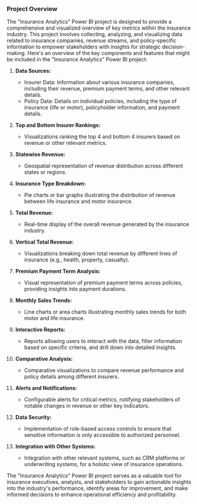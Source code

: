 ### Project Overview
The "Insurance Analytics" Power BI project is designed to provide a comprehensive and visualized overview of key metrics within the insurance industry. This project involves collecting, analyzing, and visualizing data related to insurance companies, revenue streams, and policy-specific information to empower stakeholders with insights for strategic decision-making. Here's an overview of the key components and features that might be included in the "Insurance Analytics" Power BI project:

1. **Data Sources:**
   - Insurer Data: Information about various insurance companies, including their revenue, premium payment terms, and other relevant details.
   - Policy Data: Details on individual policies, including the type of insurance (life or motor), policyholder information, and payment details.

2. **Top and Bottom Insurer Rankings:**
   - Visualizations ranking the top 4 and bottom 4 insurers based on revenue or other relevant metrics.

3. **Statewise Revenue:**
   - Geospatial representation of revenue distribution across different states or regions.

4. **Insurance Type Breakdown:**
   - Pie charts or bar graphs illustrating the distribution of revenue between life insurance and motor insurance.

5. **Total Revenue:**
   - Real-time display of the overall revenue generated by the insurance industry.

6. **Vertical Total Revenue:**
   - Visualizations breaking down total revenue by different lines of insurance (e.g., health, property, casualty).

7. **Premium Payment Term Analysis:**
   - Visual representation of premium payment terms across policies, providing insights into payment durations.

8. **Monthly Sales Trends:**
   - Line charts or area charts illustrating monthly sales trends for both motor and life insurance.

9. **Interactive Reports:**
   - Reports allowing users to interact with the data, filter information based on specific criteria, and drill down into detailed insights.

10. **Comparative Analysis:**
    - Comparative visualizations to compare revenue performance and policy details among different insurers.

11. **Alerts and Notifications:**
    - Configurable alerts for critical metrics, notifying stakeholders of notable changes in revenue or other key indicators.

12. **Data Security:**
    - Implementation of role-based access controls to ensure that sensitive information is only accessible to authorized personnel.

13. **Integration with Other Systems:**
    - Integration with other relevant systems, such as CRM platforms or underwriting systems, for a holistic view of insurance operations.

The "Insurance Analytics" Power BI project serves as a valuable tool for insurance executives, analysts, and stakeholders to gain actionable insights into the industry's performance, identify areas for improvement, and make informed decisions to enhance operational efficiency and profitability.
